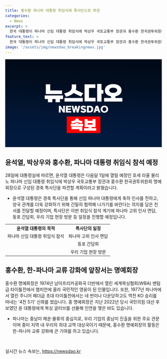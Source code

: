```yaml
---
title: 홍수환 파나마 대통령 취임식에 특사단으로 파견
categories:
  - News
excerpt: >
  한국 대통령이 파나마 신임 대통령 취임식에 박상우 국토교통부 장관과 홍수환 한국권투위원회 명예회장으로 된 경축 특사단을 파견하기로 했다. 특사단은 신임 대통령에 축하 인사를 전달하고 양국 관계 강화를 위해 활동할 예정이며, 홍수환 명예회장은 한국의 국민적인 영웅으로서 파나마에서 특별한 의미를 가지고 있다. 양국은 중남미 해운·물류의 중심지인 파나마를 통해 교역을 확대하고 있으며, 파나마와의 교역액은 중미 8개국 전체의 약 41%를 차지하고 있다. 
feature_text: >
  한국 대통령이 파나마 신임 대통령 취임식에 박상우 국토교통부 장관과 홍수환 한국권투위원회 명예회장으로 된 경축 특사단을 파견하기로 했다. 특사단은 신임 대통령에 축하 인사를 전달하고 양국 관계 강화를 위해 활동할 예정이며, 홍수환 명예회장은 한국의 국민적인 영웅으로서 파나마에서 특별한 의미를 가지고 있다. 양국은 중남미 해운·물류의 중심지인 파나마를 통해 교역을 확대하고 있으며, 파나마와의 교역액은 중미 8개국 전체의 약 41%를 차지하고 있다. 
image: '/assets/img/newsdao_breakingnews.jpg'
---
```


<p><img src="/assets/img/newsdao_breakingnews.jpg" alt="pcversion 속보" /></p>

<h2 data-ke-size="size26">윤석열, 박상우와 홍수환, 파나마 대통령 취임식 참석 예정</h2>

<p data-ke-size="size16">28일에 대통령실에 따르면, 윤석열 대통령은 다음달 1일에 열릴 예정인 호세 라울 물리노 파나마 신임 대통령 취임식에 박상우 국토교통부 장관과 홍수환 한국권투위원회 명예회장으로 구성된 경축 특사단을 파견할 계획이라고 밝혔습니다.</p>

<ul>
  <li>윤석열 대통령은 경축 특사단을 통해 신임 파나마 대통령에게 축하 인사를 전하고, 양국 관계를 더욱 강화하기 위해 긴밀히 협력해 나가기를 바란다는 의지를 담은 친서를 전달할 예정이며, 특사단은 이번 취임식 참석 계기에 파나마 고위 인사 면담, 동포 간담회, 우리 기업 현장 방문 등 일정을 진행할 예정입니다.</li>
</ul>

<table>
  <tr>
    <td style="text-align: center; height: 17px;"><b>윤석열 대통령의 목적</b></td>
    <td style="text-align: center; height: 17px;"><b>특사단의 일정</b></td>
  </tr>
  <tr>
    <td style="text-align: center; height: 17px;">파나마 신임 대통령 취임식 참석</td>
    <td style="text-align: center; height: 17px;">파나마 고위 인사 면담</td>
  </tr>
  <tr>
    <td style="text-align: center; height: 17px;"></td>
    <td style="text-align: center; height: 17px;">동포 간담회</td>
  </tr>
  <tr>
    <td style="text-align: center; height: 17px;"></td>
    <td style="text-align: center; height: 17px;">우리 기업 현장 방문</td>
  </tr>
</table>

<h2 data-ke-size="size26">홍수환, 한-파나마 교류 강화에 앞장서는 명예회장</h2>

<p data-ke-size="size16">홍수환 명예회장은 1974년 남아프리카공화국 더반에서 열린 세계복싱협회(WBA) 밴텀급 타이틀전에서 챔피언에 올라 국민적인 영웅이 된 인물입니다. 또한, 1977년 파나마에서 열린 주니어 페더급 초대 타이틀전에서는 네 번이나 다운당하고도 역전 KO 승리를 따내는 '4전 5기' 신화를 썼습니다. 홍 명예회장은 지난 2022년 당시 국민의힘 대선 후보였던 윤 대통령에게 복싱 글러브를 선물해 인연을 맺은 바도 있습니다.</p>

<ul>
  <li>파나마는 중남미 해운·물류의 중심지로, 우리 기업의 중남미 진출을 위한 주요 관문이며 중미 지역 내 우리의 최대 교역 대상국이기 때문에, 홍수환 명예회장의 활동은 한-파나마 교류 강화에 큰 기여를 하고 있습니다.</li>
</ul>

<p data-ke-size="size16">&nbsp;</p>
실시간 뉴스 속보는, <a href="https://newsdao.kr" rel="dofollow">https://newsdao.kr</a>


